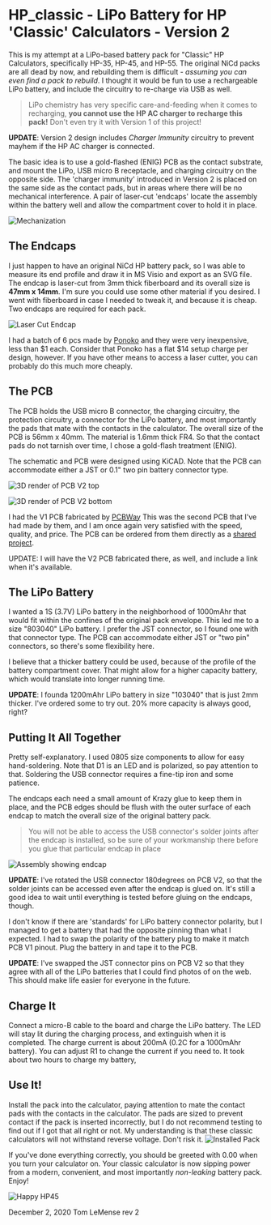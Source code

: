 # HP_classic - LiPo Battery for HP 'Classic' Calculators - Version 2
 
This is my attempt at a LiPo-based battery pack for "Classic" HP Calculators, specifically HP-35, HP-45, and HP-55.  The original NiCd packs are all dead by now, and rebuilding them is difficult - *assuming you can even find a pack to rebuild*. I thought it would be fun to use a rechargeable LiPo battery, and include the circuitry to re-charge via USB as well. 

> LiPo chemistry has very specific care-and-feeding when it comes to recharging, **you cannot use the HP AC charger to recharge this pack!**  Don't even try it with Version 1 of this project!

**UPDATE**: Version 2 design includes *Charger Immunity* circuitry to prevent mayhem if the HP AC  charger is connected. 

The basic idea is to use a gold-flashed (ENIG) PCB as the contact substrate, and mount the LiPo, USB micro B receptacle, and charging circuitry on the opposite side. The 'charger immunity' introduced in Version 2 is placed on the same side as the contact pads, but in areas where there will be no mechanical interference. A pair of laser-cut 'endcaps' locate the assembly within the battery well and allow the compartment cover to hold it in place. 
 
![Mechanization](https://github.com/tomcircuit/HP_classic/blob/master/media/mechanization.png?raw=true)


## The Endcaps
I just happen to have an original NiCd HP battery pack, so I was able to measure its end profile and draw it in MS Visio and export as an SVG file. The endcap is laser-cut from 3mm thick fiberboard and its overall size is **47mm x  14mm**. I'm sure you could use some other material if you desired. I went with fiberboard in case I needed to tweak it, and because it is cheap. Two endcaps are required for each pack. 

![Laser Cut Endcap](https://github.com/tomcircuit/HP_classic/blob/master/media/endcap.png?raw=true)

I had a batch of 6 pcs made by [Ponoko](https://www.ponoko.com/) and they were very inexpensive, less than $1 each. Consider that Ponoko has a flat $14 setup charge per design, however. If you have other means to access a laser cutter, you can probably do this much more cheaply.

## The PCB 
The PCB holds the USB micro B connector, the charging circuitry, the protection circuitry, a connector for the LiPo battery, and most importantly the pads that mate with the contacts in the calculator.  The overall size of the PCB is 56mm x 40mm. The material is 1.6mm thick FR4. So that the contact pads do not  tarnish over time, I chose a gold-flash treatment (ENIG). 

The schematic and PCB were designed using KiCAD. Note that the PCB can accommodate either a JST or 0.1" two pin battery connector type.

![3D render of PCB V2 top](https://github.com/tomcircuit/HP_classic/blob/master/media/top_render.PNG?raw=true)

![3D render of PCB V2 bottom](https://github.com/tomcircuit/HP_classic/blob/master/media/bottom_render.PNG?raw=true)

I had the V1 PCB fabricated by [PCBWay](https://www.pcbway.com/)  This was the second PCB that I've had made by them, and I am once again very satisfied with the speed, quality, and price. The PCB can be ordered from them directly as a [shared project](https://www.pcbway.com/project/shareproject/HP_Classic_Calculator_LiPo_Battery_Pack.html). 

UPDATE: I will have the V2 PCB fabricated there, as well, and include a link when it's available.

## The LiPo Battery
I wanted a 1S (3.7V) LiPo battery in the neighborhood of 1000mAhr that would fit within the confines of the original pack envelope. This led me to a size "803040" LiPo battery. I prefer the JST connector, so I found one with that connector type. The PCB can accommodate either JST or "two pin" connectors, so there's some flexibility here. 

I believe that a thicker battery could be used, because of the profile of the battery compartment cover. That might allow for a higher capacity battery, which would translate into longer running time. 

**UPDATE**: I founda  1200mAhr LiPo battery in size "103040" that is just 2mm thicker. I've ordered some to try out.  20% more capacity is always good, right?

## Putting It All Together
Pretty self-explanatory. I used 0805 size components to allow for easy hand-soldering. Note that D1 is an LED and is polarized, so pay attention to that. Soldering the USB connector requires a fine-tip iron and some patience. 

The endcaps each need a small amount of Krazy glue to keep them in place, and the PCB edges should be flush with the outer surface of each endcap to match the overall size of the original battery pack.
> You will not be able to access the USB connector's solder joints after the endcap is installed, so be sure of your workmanship there before you glue that particular endcap in place

![Assembly showing endcap](https://github.com/tomcircuit/HP_classic/blob/master/media/showing_endcap.jpg?raw=true)

**UPDATE**: I've rotated the USB connector 180degrees on PCB V2, so that the solder joints can be accessed even after the endcap is glued on. It's still a good idea to wait until everything is tested before gluing on the endcaps, though.

I don't know if there are 'standards' for LiPo battery connector polarity, but I managed to get a battery that had the opposite pinning than what I expected. I had to swap the polarity of the battery plug to make it match PCB V1 pinout. Plug the battery in and tape it to the PCB. 

**UPDATE**: I've swapped the JST connector pins on PCB V2 so that they agree with all of the LiPo batteries that I could find photos of on the web.  This should make life easier for everyone in the future.

## Charge It
Connect a micro-B cable to the board and charge the LiPo battery. The LED will stay lit during the charging process, and extinguish when it is completed. The charge current is about 200mA (0.2C for a 1000mAhr battery). You can adjust R1 to change the current if you need to. It took about two hours to charge my battery,

## Use It!
Install the pack into the calculator, paying attention to mate the contact pads with the contacts in the calculator. The pads are sized to prevent contact if the pack is inserted incorrectly, but I do not recommend testing to find out if I got that all right or not. My understanding is that these classic calculators will not withstand reverse voltage. Don't risk it.
![Installed Pack](https://github.com/tomcircuit/HP_classic/blob/master/media/installed.jpg?raw=true)

If you've done everything correctly, you should be greeted with 0.00 when you turn your calculator on. Your classic calculator is now sipping power from a modern, convenient, and most importantly *non-leaking* battery pack.  Enjoy!

![Happy HP45](https://github.com/tomcircuit/HP_classic/blob/master/media/success.jpg?raw=true)

December 2, 2020
Tom LeMense
rev 2
<!--stackedit_data:
eyJoaXN0b3J5IjpbLTIzMjk3MDczOF19
-->